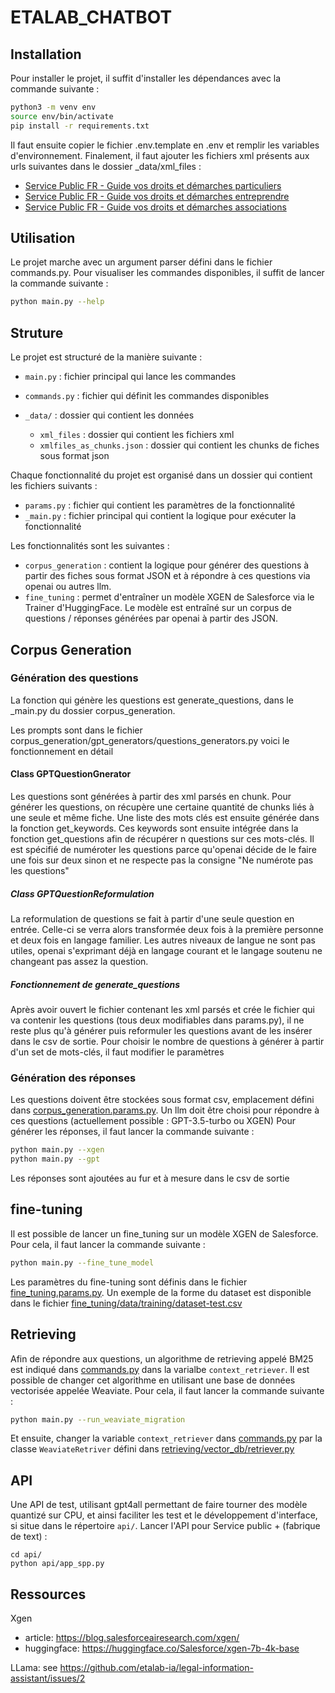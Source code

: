 # ETALAB_CHATBOT

## Installation

Pour installer le projet, il suffit d'installer les dépendances avec la commande suivante :

```bash
python3 -m venv env
source env/bin/activate
pip install -r requirements.txt
```

Il faut ensuite copier le fichier .env.template en .env et remplir les variables d'environnement. Finalement, il faut ajouter les fichiers xml présents aux urls suivantes dans le dossier \_data/xml_files :

- [Service Public FR - Guide vos droits et démarches particuliers](https://www.data.gouv.fr/fr/datasets/service-public-fr-guide-vos-droits-et-demarches-particuliers/)
- [Service Public FR - Guide vos droits et démarches entreprendre](https://www.data.gouv.fr/fr/datasets/service-public-fr-guide-vos-droits-et-demarches-entreprendre/)
- [Service Public FR - Guide vos droits et démarches associations](https://www.data.gouv.fr/fr/datasets/service-public-fr-guide-vos-droits-et-demarches-associations/)

## Utilisation

Le projet marche avec un argument parser défini dans le fichier commands.py. Pour visualiser les commandes disponibles, il suffit de lancer la commande suivante :

```bash
python main.py --help
```

## Struture

Le projet est structuré de la manière suivante :

- `main.py` : fichier principal qui lance les commandes
- `commands.py` : fichier qui définit les commandes disponibles
- `_data/` : dossier qui contient les données

  - `xml_files` : dossier qui contient les fichiers xml
  - `xmlfiles_as_chunks.json` : dossier qui contient les chunks de fiches sous format json

Chaque fonctionnalité du projet est organisé dans un dossier qui contient les fichiers suivants :

- `params.py` : fichier qui contient les paramètres de la fonctionnalité
- `_main.py` : fichier principal qui contient la logique pour exécuter la fonctionnalité

Les fonctionnalités sont les suivantes :


- `corpus_generation` : contient la logique pour générer des questions à partir des fiches sous format JSON et à répondre à ces questions via openai ou autres llm.
- `fine_tuning` : permet d'entraîner un modèle XGEN de Salesforce via le Trainer d'HuggingFace. Le modèle est entraîné sur un corpus de questions / réponses générées par openai à partir des JSON.

## Corpus Generation

### Génération des questions

La fonction qui génère les questions est generate_questions, dans le \_main.py du dossier corpus_generation.

Les prompts sont dans le fichier corpus_generation/gpt_generators/questions_generators.py voici le fonctionnement en détail

#### Class GPTQuestionGnerator

Les questions sont générées à partir des xml parsés en chunk. Pour générer les questions, on récupère une certaine quantité de chunks liés à une seule et même fiche. Une liste des mots clés est ensuite générée dans la fonction get_keywords.
Ces keywords sont ensuite intégrée dans la fonction get_questions afin de récupérer n questions sur ces mots-clés. Il est spécifié de numéroter les questions parce qu'openai décide de le faire une fois sur deux sinon et ne respecte pas la consigne "Ne numérote pas les questions"

##### Class GPTQuestionReformulation

La reformulation de questions se fait à partir d'une seule question en entrée.
Celle-ci se verra alors transformée deux fois à la première personne et deux fois en langage familier.
Les autres niveaux de langue ne sont pas utiles, openai s'exprimant déjà en langage courant et le langage soutenu ne changeant pas assez la question.

##### Fonctionnement de generate_questions

Après avoir ouvert le fichier contenant les xml parsés et crée le fichier qui va contenir les questions (tous deux modifiables dans params.py), il ne reste plus qu'à générer puis reformuler les questions avant de les insérer dans le csv de sortie.
Pour choisir le nombre de questions à générer à partir d'un set de mots-clés, il faut modifier le paramètres

### Génération des réponses

Les questions doivent être stockées sous format csv, emplacement défini dans [corpus_generation.params.py](./corpus_generation/params.py). Un llm doit être choisi pour répondre à ces questions (actuellement possible : GPT-3.5-turbo ou XGEN) Pour générer les réponses, il faut lancer la commande suivante :

```bash
python main.py --xgen
python main.py --gpt
```

Les réponses sont ajoutées au fur et à mesure dans le csv de sortie

## fine-tuning

Il est possible de lancer un fine_tuning sur un modèle XGEN de Salesforce. Pour cela, il faut lancer la commande suivante :

```bash
python main.py --fine_tune_model
```

Les paramètres du fine-tuning sont définis dans le fichier [fine_tuning.params.py](./fine_tuning/params.py). Un exemple de la forme du dataset est disponible dans le fichier [fine_tuning/data/training/dataset-test.csv](./fine_tuning/data/training/dataset-test.csv)

## Retrieving

Afin de répondre aux questions, un algorithme de retrieving appelé BM25 est indiqué dans [commands.py](./commands.py) dans la varialbe `context_retriever`. Il est possible de changer cet algorithme en utilisant une base de données vectorisée appelée Weaviate. Pour cela, il faut lancer la commande suivante :

```bash
python main.py --run_weaviate_migration
```

Et ensuite, changer la variable `context_retriever` dans [commands.py](./commands.py) par la classe `WeaviateRetriver` défini dans [retrieving/vector_db/retriever.py](./retrieving/vector_db/retriever.py)

## API

Une API de test, utilisant gpt4all permettant de faire tourner des modèle quantizé sur CPU, et ainsi faciliter les test et le développement d'interface, si situe dans le répertoire `api/`.
Lancer l'API pour Service public + (fabrique de text) : 

    cd api/
    python api/app_spp.py


## Ressources

Xgen
- article: https://blog.salesforceairesearch.com/xgen/
- huggingface: https://huggingface.co/Salesforce/xgen-7b-4k-base

LLama: see https://github.com/etalab-ia/legal-information-assistant/issues/2
